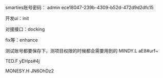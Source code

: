 smarties账号密码：
admin
ece18047-239b-4309-b52d-472d9d2dfc15



开发ui：init

对接接口：docking

fix等：enhance





测试账号都要保存下，测项目权限的时候都会需要用到的
MINDY.L
aE8#urf~

TED.F
yEHps#4j

MONESY.H 
JN6OhDz2